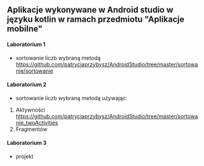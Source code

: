 ## Aplikacje wykonywane w Android studio w języku kotlin w ramach przedmiotu "Aplikacje mobilne"

#### Laboratorium 1

 * sortowanie liczb wybraną metodą https://github.com/patrycjaprzybysz/AndroidStudio/tree/master/sortowanie/sortowanie
#### Laboratorium 2

 * sortowanie liczb wybraną metodą używając:
  1. Aktywności https://github.com/patrycjaprzybysz/AndroidStudio/tree/master/sortowanie_twoActivities
  2. Fragmentów
#### Laboratorium 3

 * projekt 
  
